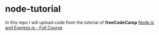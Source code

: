 # node-tutorial

In this repo i will upload code from the tutorial of **freeCodeCamp** [Node.js and Express.js - Full Course](https://www.youtube.com/watch?v=Oe421EPjeBE&t=5675s).
